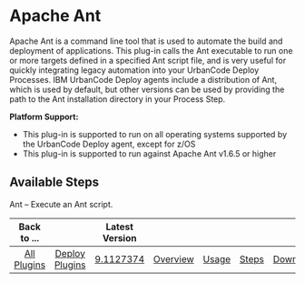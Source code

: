 
Apache Ant
==========


Apache Ant is a command line tool that is used to automate the build and deployment of applications. This plug-in calls 
the Ant executable to run one or more targets defined in a specified Ant script file, and is very useful for quickly 
integrating legacy automation into your UrbanCode Deploy Processes. IBM UrbanCode Deploy agents include a distribution 
of Ant, which is used by default, but other versions can be used by providing the path to the Ant installation directory
 in your Process Step.


**Platform Support:**


* This plug-in is supported to run on all operating systems supported 
by the UrbanCode Deploy agent, except for z/OS
* This plug-in is supported to run against Apache Ant v1.6.5 or higher




Available Steps
---------------


Ant – Execute an Ant script.





|Back to ...||Latest Version|||||
| :---: | :---: | :---: | :---: | :---: | :---: | :---: |
|[All Plugins](../../index.md)|[Deploy Plugins](../README.md)|[9.1127374](https://raw.githubusercontent.com/UrbanCode/IBM-UCD-PLUGINS/main/files/Ant/ucd-Ant-9.1127374.zip)|[Overview](overview.md)|[Usage](usage.md)|[Steps](steps.md)|[Downloads](downloads.md)|
